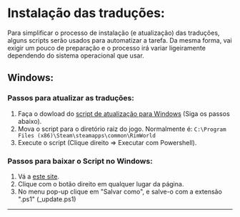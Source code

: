 # Instalação das traduções:
Para simplificar o processo de instalação (e atualização) das traduções, alguns scripts serão usados ​​para automatizar a tarefa.
Da mesma forma, vai exigir um pouco de preparação e o processo irá variar ligeiramente dependendo do sistema operacional que usar.

## Windows:
### Passos para atualizar as traduções:
1. Faça o dowload do [script de atualização para Windows](_update.ps1) (Siga os passos abaixo).
2. Mova o script para o diretório raiz do jogo. Normalmente é: `C:\Program Files (x86)\Steam\steamapps\common\RimWorld`
3. Execute o script (Clique direito => Executar com Powershell).

### Passos para baixar o Script no Windows:
1. Vá a [este site](https://raw.githubusercontent.com/Ludeon/RimWorld-PortugueseBrazilian/master/Install/_update.ps1).
2. Clique com o botão direito em qualquer lugar da página.
3. No menu pop-up clique em "Salvar como", e salve-o com a extensão ".ps1" (_update.ps1)

---
